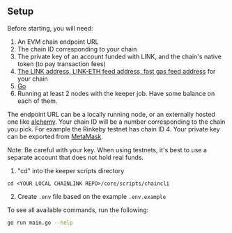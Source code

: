 ## Setup

Before starting, you will need:
1. An EVM chain endpoint URL
2. The chain ID corresponding to your chain
3. The private key of an account funded with LINK, and the chain's native token
   (to pay transaction fees)
4. [The LINK address, LINK-ETH feed address, fast gas feed address](https://docs.chain.link/docs/chainlink-keepers/introduction/#onboarding-steps)
   for your chain
5. [Go](https://go.dev/doc/install)
6. Running at least 2 nodes with the keeper job. Have some balance on each of them.

The endpoint URL can be a locally running node, or an externally hosted one like
[alchemy](https://www.alchemy.com/). Your chain ID will be a number
corresponding to the chain you pick. For example the Rinkeby testnet has chain
ID 4. Your private key can be exported from [MetaMask](https://metamask.zendesk.com/hc/en-us/articles/360015289632-How-to-Export-an-Account-Private-Key).

Note: Be careful with your key. When using testnets, it's best to use a separate
account that does not hold real funds.

1. "cd" into the keeper scripts  directory
```shell
cd <YOUR LOCAL CHAINLINK REPO>/core/scripts/chaincli
```
2. Create `.env` file based on the example `.env.example`

To see all available commands, run the following:
```bash
go run main.go --help
```
